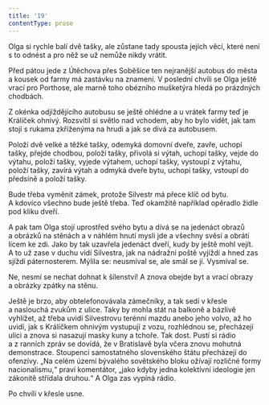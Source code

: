 ```yaml
---
title: '19'
contentType: prose
---
```


  

Olga si rychle balí dvě tašky, ale zůstane tady spousta jejích věcí, které není s to odnést a pro něž se už nemůže nikdy vrátit.

Před pátou jede z Útěchova přes Soběšice ten nejranější autobus do města a kousek od farmy má zastávku na znamení. V poslední chvíli se Olga ještě vrací pro Porthose, ale marně toho obézního mušketýra hledá po prázdných chodbách.

Z okénka odjíždějícího autobusu se ještě ohlédne a u vrátek farmy teď je Králíček ohnivý. Rozsvítil si světlo nad vchodem, aby ho bylo vidět, jak tam stojí s rukama zkříženýma na hrudi a jak se dívá za autobusem.

Položí dvě velké a těžké tašky, odemyká domovní dveře, zavře, uchopí tašky, přejde chodbou, položí tašky, přivolá si výtah, uchopí tašky, vejde do výtahu, položí tašky, vyjede výtahem, uchopí tašky, vystoupí z výtahu, položí tašky, zavírá výtah a odmyká dveře bytu, uchopí tašky, vstoupí do předsíně a položí tašky.

Bude třeba vyměnit zámek, protože Silvestr má přece klíč od bytu. A kdovíco všechno bude ještě třeba. Teď okamžitě například opěradlo židle pod kliku dveří.

A pak tam Olga stojí uprostřed svého bytu a dívá se na jedenáct obrazů a obrázků na stěnách a v náhlém hnutí mysli jde a všechny svěsí a obrátí lícem ke zdi. Jako by tak uzavřela jedenáct dveří, kudy by ještě mohl vejít. A to už zase v duchu vidí Silvestra, jak na nádražní poště vyjíždí a hned zas sjíždí páternosterem. Mýlila se: neusmíval se, ale smál se jí. Vysmíval se.

Ne, nesmí se nechat dohnat k šílenství! A znova obejde byt a vrací obrazy a obrázky zpátky na stěnu.

Ještě je brzo, aby obtelefonovávala zámečníky, a tak sedí v křesle a naslouchá zvukům z ulice. Taky by mohla stát na balkoně a bázlivě vyhlížet, až třeba uvidí Silvestrovu terénní mazdu anebo jeho volvo, až ho uvidí, jak s Králíčkem ohnivým vystupují z vozu, rozhlédnou se, přecházejí ulici a znova si nasazují masky kuny a tchoře. Tak dost. Pustí si rádio a z ranních zpráv se dovídá, že v Bratislavě byla včera znovu mohutná demonstrace. Stoupenci samostatného slovenského štátu přecházejí do ofenzívy. „Na celém území bývalého sovětského bloku ožívají rozličné formy nacionalismu,“ praví komentátor, „jako kdyby jedna kolektivní ideologie jen zákonitě střídala druhou.“ A Olga zas vypíná rádio.

Po chvíli v křesle usne.

